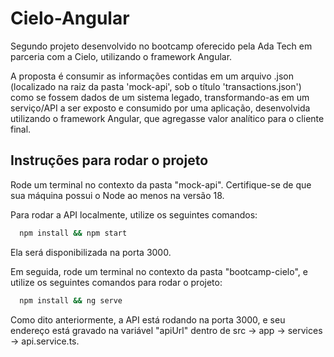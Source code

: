 # Cielo-Angular
Segundo projeto desenvolvido no bootcamp oferecido pela Ada Tech em parceria com a Cielo, utilizando o framework Angular.

A proposta é consumir as informações contidas em um arquivo .json (localizado na raiz da pasta 'mock-api', sob o título 'transactions.json') como se fossem dados de um sistema legado, transformando-as em um serviço/API a ser exposto e consumido por uma aplicação, desenvolvida utilizando o framework Angular, que agregasse valor analítico para o cliente final.

## Instruções para rodar o projeto
Rode um terminal no contexto da pasta "mock-api". Certifique-se de que sua máquina possui o Node ao menos na versão 18.

Para rodar a API localmente, utilize os seguintes comandos:

```bash
  npm install && npm start
```

Ela será disponibilizada na porta 3000. 

Em seguida, rode um terminal no contexto da pasta "bootcamp-cielo", e utilize os seguintes comandos para rodar o projeto:

```bash
  npm install && ng serve
```

Como dito anteriormente, a API está rodando na porta 3000, e seu endereço está gravado na variável "apiUrl" dentro de src -> app -> services -> api.service.ts.

